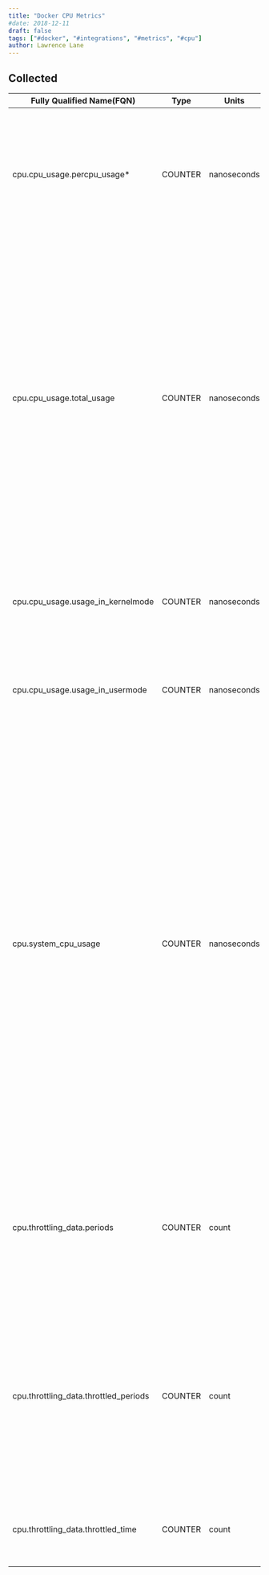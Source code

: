 ```yaml
---
title: "Docker CPU Metrics"
#date: 2018-12-11
draft: false
tags: ["#docker", "#integrations", "#metrics", "#cpu"]
author: Lawrence Lane
---
```


## Collected

| Fully Qualified Name(FQN)             | Type    | Units       | Statistic\* | BASE | CORR | Description                                                                                                                                                                                                                                                                                                                                                                                                                                                                               |
| ------------------------------------- | ------- | ----------- | ----------- | ---- | ---- | ----------------------------------------------------------------------------------------------------------------------------------------------------------------------------------------------------------------------------------------------------------------------------------------------------------------------------------------------------------------------------------------------------------------------------------------------------------------------------------------- |
| cpu.cpu_usage.percpu_usage\*          | COUNTER | nanoseconds |             | yes  | no   | Each CPU has a separate metric which tracks the number of nanoseconds that that specific CPU has been used since the container was started.                                                                                                                                                                                                                                                                                                                                               |
| cpu.cpu_usage.total_usage             | COUNTER | nanoseconds |             | yes  | no   | This metric is the sum of all of the per-CPU usage metrics. Thus, it represents the total number of nanoseconds that all CPUs have been in use since the container was started. It is important to bear in mind that there could be overlap. In other words, if this metric shows 10 seconds of CPU usage, it could be that both CPUs were busy for the same 5 seconds of time.                                                                                                           |
| cpu.cpu_usage.usage_in_kernelmode     | COUNTER | nanoseconds |             | yes  | no   | This is the number of nanoseconds of total_usage that was spent on kernel (OS) level threads.                                                                                                                                                                                                                                                                                                                                                                                             |
| cpu.cpu_usage.usage_in_usermode       | COUNTER | nanoseconds |             | yes  | no   | This is the number of nanoseconds of total_usage that was spent on user threads.                                                                                                                                                                                                                                                                                                                                                                                                          |
| cpu.system_cpu_usage                  | COUNTER | nanoseconds |             | yes  | no   | This metric is a little confusing, as it is the number of nanseconds used by the host since the host started; however, it is the sum of all CPU metrics, including idle, so it should be increasing at a constant rate. Put another way, when doing the deltas between intervals, the value should always be equal to the interval length times the number of CPUs. In practice, the number is always a bit less than this and experiences variations, possibly due to measurement error. |
| cpu.throttling_data.periods           | COUNTER | count       |             | yes  | no   | The number of “periods” during which the CPU for the container could have been thottled. If throttling is not enabled for the container, this value will always be 0.                                                                                                                                                                                                                                                                                                                     |
| cpu.throttling_data.throttled_periods | COUNTER | count       |             | no   | no   | The number of “periods” during which the CPU for the container actuallywas thottled. If throttling is not enabled for the container, this value will always be 0. In all cases, this value will be less than or equal to the periods metric.                                                                                                                                                                                                                                              |
| cpu.throttling_data.throttled_time    | COUNTER | count       |             | no   | no   | "The amount of time in nanoseconds taht the container has spent being throttled."                           |         |             |             |      |      |                                                                                                                                                                                                                                                                                                                                                                                                                                                                                           |
